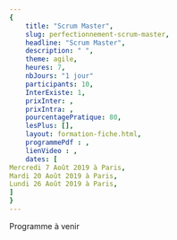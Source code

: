 ```yaml
---
{
	title: "Scrum Master",
	slug: perfectionnement-scrum-master, 
	headline: "Scrum Master",
	description: " ",
	theme: agile,
	heures: 7,
	nbJours: "1 jour"
	participants: 10,
	InterExiste: 1,
	prixInter: ,
	prixIntra: ,
	pourcentagePratique: 80,
	lesPlus: [],
	layout: formation-fiche.html, 
	programmePdf : ,
	lienVideo : ,
	dates: [
Mercredi 7 Août 2019 à Paris,
Mardi 20 Août 2019 à Paris,
Lundi 26 Août 2019 à Paris,
]
}
---
```


Programme à venir
